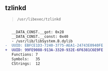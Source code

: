 ## tzlinkd

> `/usr/libexec/tzlinkd`

```diff

   __DATA_CONST.__got: 0x28
   __DATA_CONST.__const: 0x40
   - /usr/lib/libSystem.B.dylib
-  UUID: EBFCE1D3-7240-3775-AEA1-24743E0940FE
+  UUID: 99FE9088-913A-3320-932E-6F6381C6E9FE
   Functions: 7
   Symbols:   35
   CStrings:  12

```
